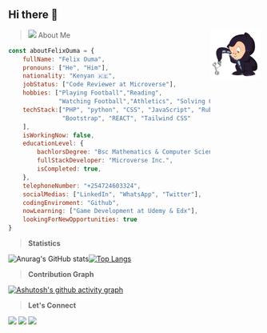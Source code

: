 ## Hi there  👋 
> <img src="https://media.giphy.com/media/VgCDAzcKvsR6OM0uWg/giphy.gif" width="50"> About Me<img src="https://github.com/Felix45/Felix45/blob/main/puki.png" align="right" width="100">
```JavaScript
const aboutFelixOuma = {
    fullName: "Felix Ouma",
    pronouns: ["He", "Him"],
    nationality: "Kenyan 🇰🇪",
    jobStatus: ["Code Reviewer at Microverse"],
    hobbies: ["Playing Football","Reading",
              "Watching Football","Athletics", "Solving Coding Challenges"],
    techStack:["PHP", "python", "CSS", "JavaScript", "Ruby", "HTML", "SQL", 
               "Bootstrap", "REACT", "Tailwind CSS"
    ],
    isWorkingNow: false,
    educationLevel: {
        bachlorsDegree: "Bsc Mathematics & Computer Science JKUAT",
        fullStackDeveloper: "Microverse Inc.",
        isCompleted: true,
    },
    telephoneNumber: "+254724603324",
    socialMedias: ["LinkedIn", "WhatsApp", "Twitter"],
    codingEnviroment: "Github",
    nowLearning: ["Game Development at Udemy & Edx"],
    lookingForNewOpportunities: true    
}
```
<!-- [](https://komarev.com/ghpvc/?username=Felix45&color=orange) -->
> **Statistics**

![Anurag's GitHub stats](https://github-readme-stats.vercel.app/api?username=Felix45&hide_title=true&show_icons=true&theme=radical&card_width=200)[![Top Langs](https://github-readme-stats.vercel.app/api/top-langs/?username=Felix45&layout=compact&langs_count=6&hide=Blade&exclude_repo=mobile-menu,past-project,Questioner,StackOverflow-lite,survey-form,linterstest,Victor-et-Felix,hello-microverse,felix-and-shaili,animated-menus,adopt-an-orphan)](https://github.com/anuraghazra/github-readme-stats)

> **Contribution Graph**

[![Ashutosh's github activity graph](https://github-readme-activity-graph.vercel.app/graph?username=felix45&custom_title=FELIX%20OUMA%27S%20CONTRIBUTION%20GRAPH&hide_border=true&theme=github-compact&area=true&area_color=#0000ff)](https://github.com/ashutosh00710/github-readme-activity-graph)

> **Let's Connect**

[![](https://img.shields.io/badge/LinkedIn-Felix%20Ouma-blue)](https://www.linkedin.com/in/felix-ouma/)
[![](https://img.shields.io/badge/Email-Felix%20Ouma-red)](mailto:fatonoh@gmail.com)
[![](https://img.shields.io/badge/Twitter-Felix%20Ouma-blue)](https://twitter.com/Felix_Atonoh)



<!--
**Felix45/Felix45** is a ✨ _special_ ✨ repository because its `README.md` (this file) appears on your GitHub profile.

Here are some ideas to get you started:

- 🔭 I’m currently working on ...
- 🌱 I’m currently learning ...
- 👯 I’m looking to collaborate on ...
- 🤔 I’m looking for help with ...
- 💬 Ask me about ...
- 📫 How to reach me: ...
- 😄 Pronouns: ...
- ⚡ Fun fact: ...
-->

